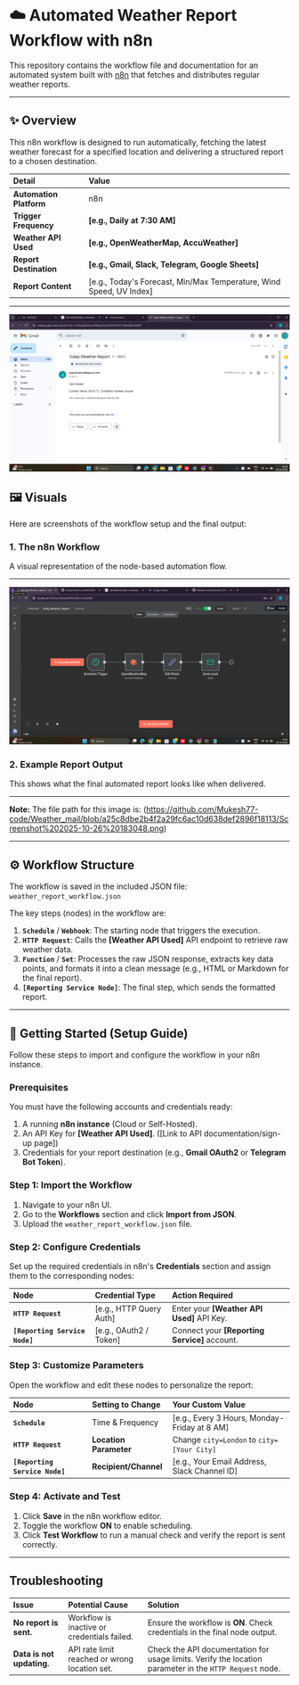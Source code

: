 # ☁️ Automated Weather Report Workflow with n8n

This repository contains the workflow file and documentation for an automated system built with [n8n](https://n8n.io/) that fetches and distributes regular weather reports.

***

## ✨ Overview

This n8n workflow is designed to run automatically, fetching the latest weather forecast for a specified location and delivering a structured report to a chosen destination.

| Detail | Value |
| :--- | :--- |
| **Automation Platform** | n8n |
| **Trigger Frequency** | **[e.g., Daily at 7:30 AM]** |
| **Weather API Used** | **[e.g., OpenWeatherMap, AccuWeather]** |
| **Report Destination** | **[e.g., Gmail, Slack, Telegram, Google Sheets]** |
| **Report Content** | [e.g., Today's Forecast, Min/Max Temperature, Wind Speed, UV Index] |

***
![outputimage](https://github.com/Mukesh77-code/Weather_mail/blob/a25c8dbe2b4f2a29fc6ac10d638def2896f18113/Screenshot%202025-10-26%20183048.png)
## 🖼️ Visuals

Here are screenshots of the workflow setup and the final output:

### 1. The n8n Workflow

A visual representation of the node-based automation flow.

****
![workflow](https://github.com/Mukesh77-code/Weather_mail/blob/f0048cd409d0ffba481045af345996fbad2f45d9/Screenshot%202025-10-26%20235057.png)

### 2. Example Report Output

This shows what the final automated report looks like when delivered.

****

**Note:** The file path for this image is: (https://github.com/Mukesh77-code/Weather_mail/blob/a25c8dbe2b4f2a29fc6ac10d638def2896f18113/Screenshot%202025-10-26%20183048.png)

***

## ⚙️ Workflow Structure

The workflow is saved in the included JSON file: `weather_report_workflow.json`

The key steps (nodes) in the workflow are:

1.  **`Schedule`** / **`Webhook`**: The starting node that triggers the execution.
2.  **`HTTP Request`**: Calls the **[Weather API Used]** API endpoint to retrieve raw weather data.
3.  **`Function`** / **`Set`**: Processes the raw JSON response, extracts key data points, and formats it into a clean message (e.g., HTML or Markdown for the final report).
4.  **`[Reporting Service Node]`**: The final step, which sends the formatted report.

***

## 🚀 Getting Started (Setup Guide)

Follow these steps to import and configure the workflow in your n8n instance.

### Prerequisites

You must have the following accounts and credentials ready:

1.  A running **n8n instance** (Cloud or Self-Hosted).
2.  An API Key for **[Weather API Used]**. ([Link to API documentation/sign-up page])
3.  Credentials for your report destination (e.g., **Gmail OAuth2** or **Telegram Bot Token**).

### Step 1: Import the Workflow

1.  Navigate to your n8n UI.
2.  Go to the **Workflows** section and click **Import from JSON**.
3.  Upload the `weather_report_workflow.json` file.

### Step 2: Configure Credentials

Set up the required credentials in n8n's **Credentials** section and assign them to the corresponding nodes:

| Node | Credential Type | Action Required |
| :--- | :--- | :--- |
| **`HTTP Request`** | [e.g., HTTP Query Auth] | Enter your **[Weather API Used]** API Key. |
| **`[Reporting Service Node]`** | [e.g., OAuth2 / Token] | Connect your **[Reporting Service]** account. |

### Step 3: Customize Parameters

Open the workflow and edit these nodes to personalize the report:

| Node | Setting to Change | Your Custom Value |
| :--- | :--- | :--- |
| **`Schedule`** | Time & Frequency | [e.g., Every 3 Hours, Monday-Friday at 8 AM] |
| **`HTTP Request`** | **Location Parameter** | Change `city=London` to `city=[Your City]` |
| **`[Reporting Service Node]`** | **Recipient/Channel** | [e.g., Your Email Address, Slack Channel ID] |

### Step 4: Activate and Test

1.  Click **Save** in the n8n workflow editor.
2.  Toggle the workflow **ON** to enable scheduling.
3.  Click **Test Workflow** to run a manual check and verify the report is sent correctly.

***

## Troubleshooting

| Issue | Potential Cause | Solution |
| :--- | :--- | :--- |
| **No report is sent.** | Workflow is inactive or credentials failed. | Ensure the workflow is **ON**. Check credentials in the final node output. |
| **Data is not updating.** | API rate limit reached or wrong location set. | Check the API documentation for usage limits. Verify the location parameter in the `HTTP Request` node. |

